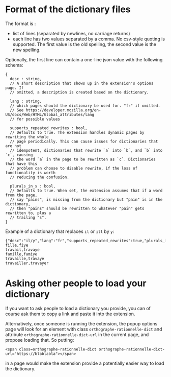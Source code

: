 # Format of the dictionary files

The format is :

- list of lines (separated by newlines, no carriage returns)
- each line has two values separated by a comma. No csv-style quoting is supported.
  The first value is the old spelling, the second value is the new spelling.

Optionally, the first line can contain a one-line json value with the following schema:

```
{
  desc : string,
  // A short description that shows up in the extension's options page. If
  // omitted, a description is created based on the dictionary.

  lang : string,
  // which pages should the dictionary be used for. "fr" if omitted.
  // See https://developer.mozilla.org/en-US/docs/Web/HTML/Global_attributes/lang
  // for possible values

  supports_repeated_rewrites : bool,
  // Defaults to true. The extension handles dynamic pages by rewriting the whole
  // page periodically. This can cause issues for dictionaries that are not
  // idempotent, dictionaries that rewrite `a` into `b`, and `b` into `c`, causing
  // the word `a` in the page to be rewritten as `c`. Dictionaries that have this
  // problem can choose to disable rewrite, if the loss of functionality is worth
  // reducing the confusion.

  plurals_in_s : bool,
  // Defaults to true. When set, the extension assumes that if a word from the page,
  // say "pains", is missing from the dictionary but "pain" is in the dictionary,
  // then "pains" should be rewritten to whatever "pain" gets rewritten to, plus a
  // trailing "s".
}
```

Example of a dictionary that replaces `il` or `ill` by `y`:

```
{"desc":"il/y","lang":"fr","supports_repeated_rewrites":true,"plurals_in_s":true}
fille,fiye
travail,travaye
famille,famiye
travaille,travaye
travailler,travayer
```

# Asking other people to load your dictionary

If you want to ask people to load a dictionary you provide, you can of course ask them to
copy a link and paste it into the extension.

Alternatively, once someone is running the extension, the popup options page will look for
an element with class `orthographe-rationnelle-dict` and attribute
`orthographe-rationnelle-dict-url` in the current page, and propose loading that. So
putting:

    <span class=orthographe-rationnelle-dict orthographe-rationnelle-dict-url="https://blablabla"></span>

in a page would make the extension provide a potentially easier way to load the
dictionary.
